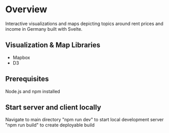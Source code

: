 # Overview 

Interactive visualizations and maps depicting topics around rent prices and income in Germany built with Svelte. 

## Visualization & Map Libraries
* Mapbox
* D3
  

## Prerequisites

Node.js and npm installed

## Start server and client locally

Navigate to main directory
"npm run dev" to start local development server
"npm run build" to create deployable build

